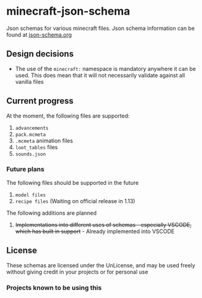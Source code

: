 # minecraft-json-schema
Json schemas for various minecraft files. 
Json schema information can be found at [json-schema.org](http://json-schema.org/)


## Design decisions  
 - The use of the `minecraft:` namespace is mandatory anywhere it can be used. This does mean that it will not necessarily validate against all vanilla files

## Current progress  
At the moment, the following files are supported:  

1. `advancements`
2. `pack.mcmeta`
3. `.mcmeta` animation files
4. `loot_tables` files
5. `sounds.json`

### Future plans

The following files should be supported in the future

1. `model files`
2. `recipe files` (Waiting on official release in 1.13)

The following additions are planned

1. ~~Implementations into different uses of schemas - especially VSCODE, which has built in support~~ - Already implemented into VSCODE

## License  
These schemas are licensed under the UnLicense, and may be used freely without giving credit in your projects or for personal use

### Projects known to be using this